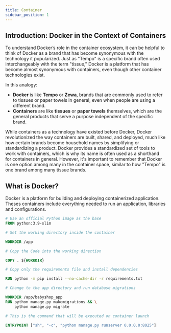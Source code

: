 ```yaml
---
title: Container
sidebar_position: 1
---
```


## Introduction: Docker in the Context of Containers

To understand Docker’s role in the container ecosystem, it can be helpful to think of Docker as a brand that has become synonymous with the technology it popularized. Just as "Tempo" is a specific brand often used interchangeably with the term "tissue," Docker is a platform that has become almost synonymous with containers, even though other container technologies exist.

In this analogy:

- **Docker** is like **Tempo** or **Zewa**, brands that are commonly used to refer to tissues or paper towels in general, even when people are using a different brand.
- **Containers** are like **tissues** or **paper towels** themselves, which are the general products that serve a purpose independent of the specific brand.

While containers as a technology have existed before Docker, Docker revolutionized the way containers are built, shared, and deployed, much like how certain brands become household names by simplifying or standardizing a product. Docker provides a standardized set of tools to work with containers, which is why its name is often used as a shorthand for containers in general. However, it's important to remember that Docker is one option among many in the container space, similar to how "Tempo" is one brand among many tissue brands.

## What is Docker?

Docker is a platform for building and deploying containerized application. Theses containers include everything
needed to run an application, libraries and configurations.

```Dockerfile title="Dockerfile"
# Use an official Python image as the base
FROM python:3.9-slim

# Set the working directory inside the container

WORKDIR /app

# Copy the Code into the working direction

COPY . ${WORKDIR}

# Copy only the requirements file and install dependencies

RUN python -m pip install --no-cache-dir -r requirements.txt

# Change to the app directory and run database migrations

WORKDIR /app/babyshop_app
RUN python manage.py makemigrations && \
    python manage.py migrate

# This is the command that will be executed on container launch

ENTRYPOINT ["sh", "-c", "python manage.py runserver 0.0.0.0:8025"]
```
